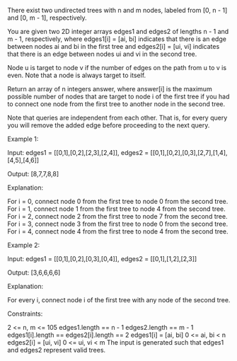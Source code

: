 There exist two undirected trees with n and m nodes, labeled from [0, n - 1] and [0, m - 1], respectively.

You are given two 2D integer arrays edges1 and edges2 of lengths n - 1 and m - 1, respectively, where edges1[i] = [ai, bi] indicates that there is an edge between nodes ai and bi in the first tree and edges2[i] = [ui, vi] indicates that there is an edge between nodes ui and vi in the second tree.

Node u is target to node v if the number of edges on the path from u to v is even. Note that a node is always target to itself.

Return an array of n integers answer, where answer[i] is the maximum possible number of nodes that are target to node i of the first tree if you had to connect one node from the first tree to another node in the second tree.

Note that queries are independent from each other. That is, for every query you will remove the added edge before proceeding to the next query.

 

Example 1:

Input: edges1 = [[0,1],[0,2],[2,3],[2,4]], edges2 = [[0,1],[0,2],[0,3],[2,7],[1,4],[4,5],[4,6]]

Output: [8,7,7,8,8]

Explanation:

For i = 0, connect node 0 from the first tree to node 0 from the second tree.
For i = 1, connect node 1 from the first tree to node 4 from the second tree.
For i = 2, connect node 2 from the first tree to node 7 from the second tree.
For i = 3, connect node 3 from the first tree to node 0 from the second tree.
For i = 4, connect node 4 from the first tree to node 4 from the second tree.

Example 2:

Input: edges1 = [[0,1],[0,2],[0,3],[0,4]], edges2 = [[0,1],[1,2],[2,3]]

Output: [3,6,6,6,6]

Explanation:

For every i, connect node i of the first tree with any node of the second tree.


 

Constraints:

2 <= n, m <= 105
edges1.length == n - 1
edges2.length == m - 1
edges1[i].length == edges2[i].length == 2
edges1[i] = [ai, bi]
0 <= ai, bi < n
edges2[i] = [ui, vi]
0 <= ui, vi < m
The input is generated such that edges1 and edges2 represent valid trees.